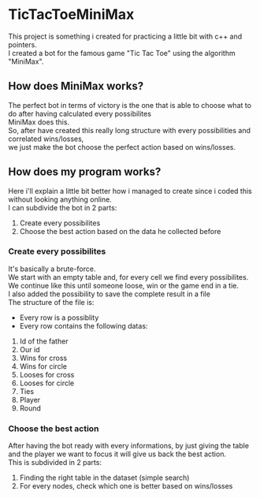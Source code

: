 # TicTacToeMiniMax
This project is something i created for practicing a little bit with c++ and pointers.<br>
I created a bot for the famous game "Tic Tac Toe" using the algorithm "MiniMax".<br>
## How does MiniMax works?
The perfect bot in terms of victory is the one that is able to choose what to do after having calculated every possibilites<br>
MiniMax does this.<br>
So, after have created this really long structure with every possibilities and correlated wins/losses,<br>
we just make the bot choose the perfect action based on wins/losses.<br>
## How does my program works?
Here i'll explain a little bit better how i managed to create since i coded this without looking anything online.<br>
I can subdivide the bot in 2 parts:
1) Create every possibilites
2) Choose the best action based on the data he collected before
### Create every possibilites
It's basically a brute-force.<br>
We start with an empty table and, for every cell we find every possibilites.<br>
We continue like this until someone loose, win or the game end in a tie.<br>
I also added the possibility to save the complete result in a file<br>
The structure of the file is:<br>
- Every row is a possiblity
- Every row contains the following datas: 
1) Id of the father
2) Our id
3) Wins for cross
4) Wins for circle
5) Looses for cross
6) Looses for circle
7) Ties
8) Player 
9) Round 
### Choose the best action
After having the bot ready with every informations, by just giving the table and the player we want to focus it will give us back the best action.<br>
This is subdivided in 2 parts:
1) Finding the right table in the dataset (simple search)
2) For every nodes, check which one is better based on wins/losses